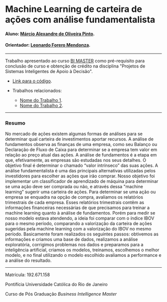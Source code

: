 <!-- antes de enviar a versão final, solicitamos que todos os comentários, colocados para orientação ao aluno, sejam removidos do arquivo -->

# Machine Learning de carteira de ações com análise fundamentalista

#### Aluno: [Márcio Alexandre de Oliveira Pinto](https://github.com/marcioalexandrepinto).
#### Orientador: [Leonardo Forero Mendonza](https://github.com/leofome8).

---

Trabalho apresentado ao curso [BI MASTER](https://ica.puc-rio.ai/bi-master) como pré-requisito para conclusão de curso e obtenção de crédito na disciplina "Projetos de Sistemas Inteligentes de Apoio à Decisão".

- [Link para o código](https://github.com/marcioalexandrepinto/proj-bi-master-pucrj). <!-- caso não aplicável, remover esta linha -->

- Trabalhos relacionados: <!-- caso não aplicável, remover estas linhas -->
    - [Nome do Trabalho 1](https://link_do_trabalho.com).
    - [Nome do Trabalho 2](https://link_do_trabalho.com).

---

### Resumo

<!-- trocar o texto abaixo pelo resumo do trabalho, em português -->
No mercado de ações existem algumas formas de análises para se determinar qual carteira de investimentos aportar recursos. A análise de fundamentos observa as finanças de uma empresa, como seu Balanço ou Declaração de Fluxo de Caixa para determinar se a empresa tem valor em relação ao preço atual das ações. A análise de fundamentos é a etapa em que, efetivamente, as empresas são estudadas nos seus detalhes. O objetivo final é determinar o chamado “valor intrínseco” das suas ações. A análise fundamentalista é uma das principais alternativas utilizadas pelos investidores para escolher as ações que irão comprar.
Nosso objetivo foi implementar um classificador de aprendizado de máquina para determinar se uma ação deve ser comprada ou não, e através dessa "machine learning" sugerir uma carteira de ações. Para determinar se uma ação ou empresa se enquadra na opção de compra, avaliamos os relatórios trimestrais de cada empresa. Esses relatórios trimestrais contêm as informações financeiras necessárias de que precisamos para treinar a machine learning quanto à análise de fundamentos.
Porém para medir se nosso modelo estava atendendo, a ideia foi comparar com o índice IBOV para o mesmo período, comparando a valorização da carteira de ações sugeridas pela machine learning com a valorização do IBOV no mesmo período.
Basicamente foram realizados os seguintes passos: obtivemos as informações e criamos uma base de dados, realizamos a análise exploratória, corrigimos problemas nos dados e preparamos para a inteligência artificial, criamos os modelos, treinamos, escolhemos o melhor modelo, e no final utilizando o modelo escolhido avaliamos a performance e a  análise do resultado.


---

Matrícula: 192.671.158

Pontifícia Universidade Católica do Rio de Janeiro

Curso de Pós Graduação *Business Intelligence Master*
